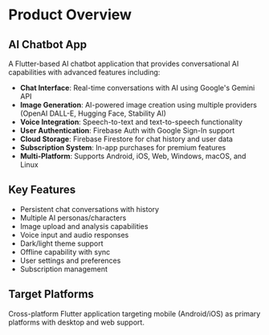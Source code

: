 # Product Overview

## AI Chatbot App

A Flutter-based AI chatbot application that provides conversational AI capabilities with advanced features including:

- **Chat Interface**: Real-time conversations with AI using Google's Gemini API
- **Image Generation**: AI-powered image creation using multiple providers (OpenAI DALL-E, Hugging Face, Stability AI)
- **Voice Integration**: Speech-to-text and text-to-speech functionality
- **User Authentication**: Firebase Auth with Google Sign-In support
- **Cloud Storage**: Firebase Firestore for chat history and user data
- **Subscription System**: In-app purchases for premium features
- **Multi-Platform**: Supports Android, iOS, Web, Windows, macOS, and Linux

## Key Features

- Persistent chat conversations with history
- Multiple AI personas/characters
- Image upload and analysis capabilities
- Voice input and audio responses
- Dark/light theme support
- Offline capability with sync
- User settings and preferences
- Subscription management

## Target Platforms

Cross-platform Flutter application targeting mobile (Android/iOS) as primary platforms with desktop and web support.